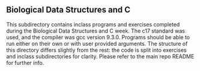 ## Biological Data Structures and C
This subdirectory contains inclass programs and exercises completed during the Biological Data Structures and C week. The c17 standard was used, and the compiler was gcc version 9.3.0. Programs should be able to run either on their own or with user provided arguments. The structure of this directory differs slightly from the rest: the code is split into exercises and inclass subdirectories for clarity. Please refer to the main repo README for further info.